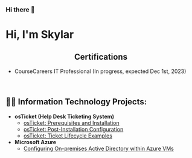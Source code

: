 ### Hi there 👋

<h1>Hi, I'm Skylar

<br>

<!-- Certifications -->

<h2 align = "center">Certifications</h2>
<ul>
  <li>CourseCareers IT Professional (In progress, expected Dec 1st, 2023)</li>
</ul>

<br>


<h2>👨‍💻 Information Technology Projects:</h2>

- <b>osTicket (Help Desk Ticketing System)</b>
  - [osTicket: Prerequisites and Installation](https://github.com/Skyfutpcm/osticket-prereq)
  - [osTicket: Post-Installation Configuration](https://github.com/Skyfutpcm/osticket-postinstall)
  - [osTicket: Ticket Lifecycle Examples](https://github.com/Skyfutpcm/osticket-life)
- <b>Microsoft Azure</b>
  - [Configuring On-premises Active Directory within Azure VMs](https://github.com/Skyfutpcm/activedirectory)



<!--
**Skyfutpcm/Skyfutpcm** is a ✨ _special_ ✨ repository because its `README.md` (this file) appears on your GitHub profile.

Here are some ideas to get you started:

- 🔭 I’m currently working on ...
- 🌱 I’m currently learning ...
- 👯 I’m looking to collaborate on ...
- 🤔 I’m looking for help with ...
- 💬 Ask me about ...
- 📫 How to reach me: ...
- 😄 Pronouns: ...
- ⚡ Fun fact: ...
-->

